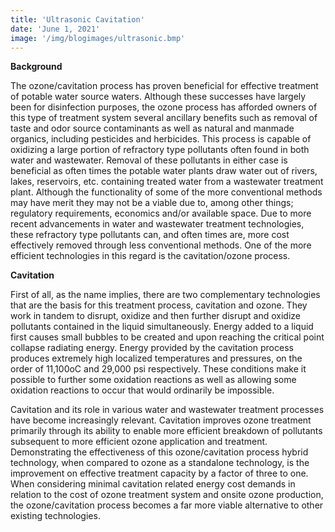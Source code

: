 ```yaml
---
title: 'Ultrasonic Cavitation'
date: 'June 1, 2021'
image: '/img/blogimages/ultrasonic.bmp'
---
```


**Background**

The ozone/cavitation process has proven beneficial for effective treatment of potable water source waters. Although these successes have largely been for disinfection purposes, the ozone process has afforded owners of this type of treatment system several ancillary benefits such as removal of taste and odor source contaminants as well as natural and manmade organics, including pesticides and herbicides. This process is capable of oxidizing a large portion of refractory type pollutants often found in both water and wastewater. Removal of these pollutants in either case is beneficial as often times the potable water plants draw water out of rivers, lakes, reservoirs, etc. containing treated water from a wastewater treatment plant. Although the functionality of some of the more conventional methods may have merit they may not be a viable due to, among other things; regulatory requirements, economics and/or available space. Due to more recent advancements in water and wastewater treatment technologies, these refractory type pollutants can, and often times are, more cost effectively removed through less conventional methods. One of the more efficient technologies in this regard is the cavitation/ozone process.

**Cavitation**


First of all, as the name implies, there are two complementary technologies that are the basis for this treatment process, cavitation and ozone. They work in tandem to disrupt, oxidize and then further disrupt and oxidize pollutants contained in the liquid simultaneously. Energy added to a liquid first causes small bubbles to be created and upon reaching the critical point collapse radiating energy. Energy provided by the cavitation process produces extremely high localized temperatures and pressures, on the order of 11,100oC and 29,000 psi respectively. These conditions make it possible to further some oxidation reactions as well as allowing some oxidation reactions to occur that would ordinarily be impossible. 

Cavitation and its role in various water and wastewater treatment processes have become increasingly relevant. Cavitation improves ozone treatment primarily through its ability to enable more efficient breakdown of pollutants subsequent to more efficient ozone application and treatment. Demonstrating the effectiveness of this ozone/cavitation process hybrid technology, when compared to ozone as a standalone technology, is the improvement on effective treatment capacity by a factor of three to one. When considering minimal cavitation related energy cost demands in relation to the cost of ozone treatment system and onsite ozone production, the ozone/cavitation process becomes a far more viable alternative to other existing technologies.